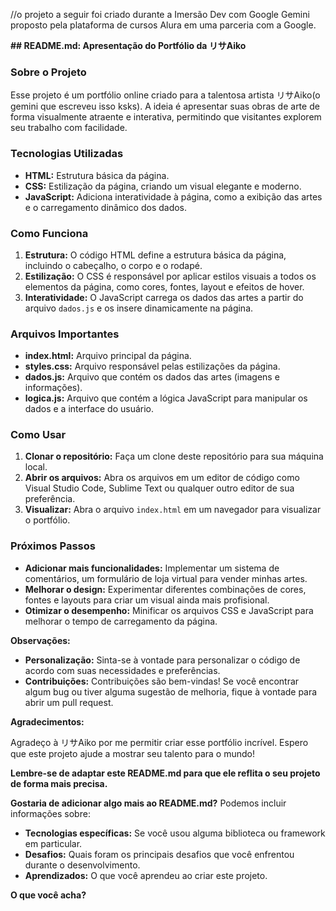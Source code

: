 //o projeto a seguir foi criado durante a Imersão Dev com Google Gemini proposto pela plataforma de cursos Alura em uma parceria com a Google.

**## README.md: Apresentação do Portfólio da リサAiko**

### Sobre o Projeto
Esse projeto é um portfólio online criado para a talentosa artista リサAiko(o gemini que escreveu isso ksks). A ideia é apresentar suas obras de arte de forma visualmente atraente e interativa, permitindo que visitantes explorem seu trabalho com facilidade.

### Tecnologias Utilizadas
* **HTML:** Estrutura básica da página.
* **CSS:** Estilização da página, criando um visual elegante e moderno.
* **JavaScript:** Adiciona interatividade à página, como a exibição das artes e o carregamento dinâmico dos dados.

### Como Funciona
1. **Estrutura:** O código HTML define a estrutura básica da página, incluindo o cabeçalho, o corpo e o rodapé.
2. **Estilização:** O CSS é responsável por aplicar estilos visuais a todos os elementos da página, como cores, fontes, layout e efeitos de hover.
3. **Interatividade:** O JavaScript carrega os dados das artes a partir do arquivo `dados.js` e os insere dinamicamente na página.

### Arquivos Importantes
* **index.html:** Arquivo principal da página.
* **styles.css:** Arquivo responsável pelas estilizações da página.
* **dados.js:** Arquivo que contém os dados das artes (imagens e informações).
* **logica.js:** Arquivo que contém a lógica JavaScript para manipular os dados e a interface do usuário.

### Como Usar
1. **Clonar o repositório:** Faça um clone deste repositório para sua máquina local.
2. **Abrir os arquivos:** Abra os arquivos em um editor de código como Visual Studio Code, Sublime Text ou qualquer outro editor de sua preferência.
3. **Visualizar:** Abra o arquivo `index.html` em um navegador para visualizar o portfólio.

### Próximos Passos
* **Adicionar mais funcionalidades:** Implementar um sistema de comentários, um formulário de loja virtual para vender minhas artes.
* **Melhorar o design:** Experimentar diferentes combinações de cores, fontes e layouts para criar um visual ainda mais profisional.
* **Otimizar o desempenho:** Minificar os arquivos CSS e JavaScript para melhorar o tempo de carregamento da página.

**Observações:**

* **Personalização:** Sinta-se à vontade para personalizar o código de acordo com suas necessidades e preferências.
* **Contribuições:** Contribuições são bem-vindas! Se você encontrar algum bug ou tiver alguma sugestão de melhoria, fique à vontade para abrir um pull request.

**Agradecimentos:**

Agradeço à リサAiko por me permitir criar esse portfólio incrível. Espero que este projeto ajude a mostrar seu talento para o mundo!

**Lembre-se de adaptar este README.md para que ele reflita o seu projeto de forma mais precisa.**

**Gostaria de adicionar algo mais ao README.md?** Podemos incluir informações sobre:

* **Tecnologias específicas:** Se você usou alguma biblioteca ou framework em particular.
* **Desafios:** Quais foram os principais desafios que você enfrentou durante o desenvolvimento.
* **Aprendizados:** O que você aprendeu ao criar este projeto.

**O que você acha?** 
